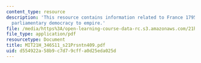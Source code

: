 ```yaml
---
content_type: resource
description: 'This resource contains information related to France 1795-1804: from
  parliamentary democracy to empire.'
file: /media/https%3A/open-learning-course-data-rc.s3.amazonaws.com/21h-346-france-1660-1815-enlightenment-revolution-napoleon-spring-2011/d554922a58b9c7d79cffa0d25eda025d_MIT21H_346S11_s21Prsntn409.pdf
file_type: application/pdf
resourcetype: Document
title: MIT21H_346S11_s21Prsntn409.pdf
uid: d554922a-58b9-c7d7-9cff-a0d25eda025d
---
```

